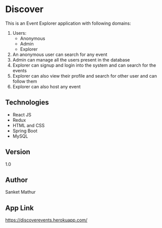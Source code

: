 # Discover
This is an Event Explorer application with following domains:
1. Users:
	* Anonymous
	* Admin
	* Explorer
2. An anonymous user can search for any event
3. Admin can manage all the users present in the database
4. Explorer can signup and login into the system and can search for the events
5. Explorer can also view their profile and search for other user and can follow them
6. Explorer can also host any event

## Technologies
* React JS
* Redux
* HTML and CSS
* Spring Boot
* MySQL

## Version
1.0

## Author
Sanket Mathur

## App Link
https://discoverevents.herokuapp.com/
